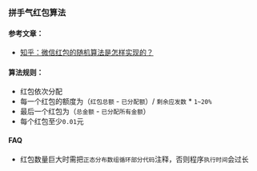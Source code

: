 ### 拼手气红包算法

#### 参考文章：
- [知乎：微信红包的随机算法是怎样实现的？](https://www.zhihu.com/question/22625187/answer/85530416)
 
#### 算法规则：
- 红包依次分配
- 每一个红包的额度为（`红包总额` - `已分配额`）/ `剩余应发数` * `1~20%`
- 最后一个红包为（`总金额` - `已分配所有金额`）
- 每个红包至少`0.01`元

#### FAQ 
- 红包数量巨大时需把`正态分布数组循环部分代码`注释，否则程序`执行时间`会过长
